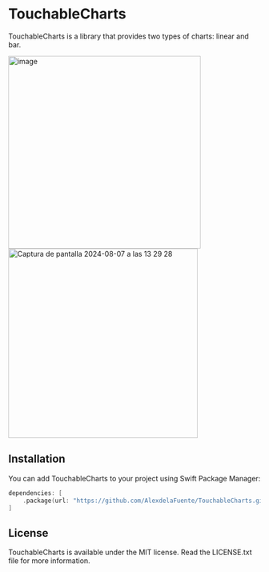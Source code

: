 # TouchableCharts

TouchableCharts is a library that provides two types of charts: linear and bar.

<img width="384" alt="image" src="https://github.com/user-attachments/assets/52f63b76-cea3-4aa4-8b9f-7b3f206e169f">

<img width="378" alt="Captura de pantalla 2024-08-07 a las 13 29 28" src="https://github.com/user-attachments/assets/7a714391-984e-457b-823b-4dd92ee6f534">




## Installation

You can add TouchableCharts to your project using Swift Package Manager:

```swift
dependencies: [
    .package(url: "https://github.com/AlexdelaFuente/TouchableCharts.git", from: "1.0.0")
]
```
## License
TouchableCharts is available under the MIT license. Read the LICENSE.txt file for more information.

